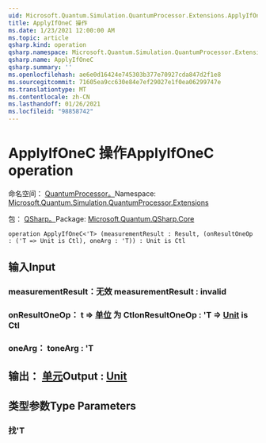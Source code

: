 ```yaml
---
uid: Microsoft.Quantum.Simulation.QuantumProcessor.Extensions.ApplyIfOneC
title: ApplyIfOneC 操作
ms.date: 1/23/2021 12:00:00 AM
ms.topic: article
qsharp.kind: operation
qsharp.namespace: Microsoft.Quantum.Simulation.QuantumProcessor.Extensions
qsharp.name: ApplyIfOneC
qsharp.summary: ''
ms.openlocfilehash: ae6e0d16424e745303b377e70927cda847d2f1e8
ms.sourcegitcommit: 71605ea9cc630e84e7ef29027e1f0ea06299747e
ms.translationtype: MT
ms.contentlocale: zh-CN
ms.lasthandoff: 01/26/2021
ms.locfileid: "98858742"
---
```

# <a name="applyifonec-operation"></a><span data-ttu-id="2aed9-102">ApplyIfOneC 操作</span><span class="sxs-lookup"><span data-stu-id="2aed9-102">ApplyIfOneC operation</span></span>

<span data-ttu-id="2aed9-103">命名空间： [QuantumProcessor。](xref:Microsoft.Quantum.Simulation.QuantumProcessor.Extensions)</span><span class="sxs-lookup"><span data-stu-id="2aed9-103">Namespace: [Microsoft.Quantum.Simulation.QuantumProcessor.Extensions](xref:Microsoft.Quantum.Simulation.QuantumProcessor.Extensions)</span></span>

<span data-ttu-id="2aed9-104">包： [QSharp。](https://nuget.org/packages/Microsoft.Quantum.QSharp.Core)</span><span class="sxs-lookup"><span data-stu-id="2aed9-104">Package: [Microsoft.Quantum.QSharp.Core](https://nuget.org/packages/Microsoft.Quantum.QSharp.Core)</span></span>




```qsharp
operation ApplyIfOneC<'T> (measurementResult : Result, (onResultOneOp : ('T => Unit is Ctl), oneArg : 'T)) : Unit is Ctl
```


## <a name="input"></a><span data-ttu-id="2aed9-105">输入</span><span class="sxs-lookup"><span data-stu-id="2aed9-105">Input</span></span>

### <a name="measurementresult--__invalidresult__"></a><span data-ttu-id="2aed9-106">measurementResult：__无效 <Result>__</span><span class="sxs-lookup"><span data-stu-id="2aed9-106">measurementResult : __invalid<Result>__</span></span>




### <a name="onresultoneop--t--unit--is-ctl"></a><span data-ttu-id="2aed9-107">onResultOneOp： t => [单位](xref:microsoft.quantum.lang-ref.unit)  为 Ctl</span><span class="sxs-lookup"><span data-stu-id="2aed9-107">onResultOneOp : 'T => [Unit](xref:microsoft.quantum.lang-ref.unit)  is Ctl</span></span>




### <a name="onearg--t"></a><span data-ttu-id="2aed9-108">oneArg： t</span><span class="sxs-lookup"><span data-stu-id="2aed9-108">oneArg : 'T</span></span>





## <a name="output--unit"></a><span data-ttu-id="2aed9-109">输出： [单元](xref:microsoft.quantum.lang-ref.unit)</span><span class="sxs-lookup"><span data-stu-id="2aed9-109">Output : [Unit](xref:microsoft.quantum.lang-ref.unit)</span></span>



## <a name="type-parameters"></a><span data-ttu-id="2aed9-110">类型参数</span><span class="sxs-lookup"><span data-stu-id="2aed9-110">Type Parameters</span></span>

### <a name="t"></a><span data-ttu-id="2aed9-111">找</span><span class="sxs-lookup"><span data-stu-id="2aed9-111">'T</span></span>

